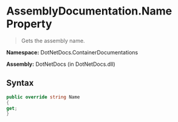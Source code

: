 # AssemblyDocumentation.Name Property
> Gets the assembly name.

**Namespace:** DotNetDocs.ContainerDocumentations

**Assembly:** DotNetDocs (in DotNetDocs.dll)
## Syntax
```csharp
public override string Name
{
get;
}
```
